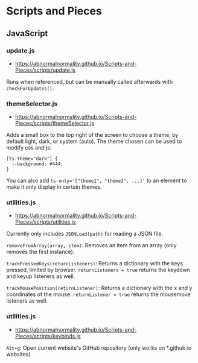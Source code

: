 # Scripts and Pieces

## JavaScript

### update.js

- https://abnormalnormality.github.io/Scripts-and-Pieces/scripts/update.js

Runs when referenced, but can be manually called afterwards with `checkForUpdates()`.

### themeSelector.js

- https://abnormalnormality.github.io/Scripts-and-Pieces/scripts/themeSelector.js

Adds a small box to the top right of the screen to choose a theme, by default light, dark, or system (auto).
The theme chosen can be used to modify css and js:

```
[ts-theme="dark"] {
  --background: #444;
}
```

You can also add `ts-only='["theme1", "theme2", ...]'` to an element to make it only display in certain themes.

### utilities.js

- https://abnormalnormality.github.io/Scripts-and-Pieces/scripts/utilities.js

Currently only includes `JSONLoad(path)` for reading a JSON file.

`removeFromArray(array, item)`: Removes an item from an array (only removes the first instance).

`trackPressedKeys(returnListeners)`: Returns a dictionary with the keys pressed, limited by browser. `returnListeners = true` returns the keydown and keyup listeners as well.

`trackMousePosition(returnListener)`: Returns a dictionary with the x and y coordinates of the mouse. `returnListener = true` returns the mousemove listeners as well.

### utilities.js

- https://abnormalnormality.github.io/Scripts-and-Pieces/scripts/keybinds.js

`Alt+g`: Open current website's GitHub repository (only works on *.github.io websites)
